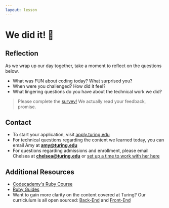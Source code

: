 ```yaml
---
layout: lesson
---
```


# We did it! <span role="img" aria-label="celebration">🥳</span>

## Reflection

As we wrap up our day together, take a moment to reflect on the questions below.

<div class="try-it-new">
  <ul>
    <li>What was FUN about coding today? What surprised you?</li>
    <li>When were you challenged? How did it feel?</li>
    <li>What lingering questions do you have about the technical work we did?</li>
  </ul>
</div>

> Please complete the [survey!](https://bit.ly/try-coding-feedback) We actually read your feedback, promise.

## Contact

- To start your application, visit <a target="blank" href="https://apply.turing.edu/">apply.turing.edu</a>
- For technical questions regarding the content we learned today, you can email Amy at **amy@turing.edu**
- For questions regarding admissions and enrollment, please email Chelsea at **chelsea@turing.edu** or <a target="blank" href="https://go.oncehub.com/Erincall">set up a time to work with her here</a>

## Additional Resources

- [Codecademy's Ruby Course](https://www.codecademy.com/learn/learn-ruby)
- [Ruby Guides](https://www.rubyguides.com/ruby-tutorial/)
- Want to gain more clarity on the content covered at Turing? Our curriciulum is all open sourced: [Back-End](http://backend.turing.edu/) and [Front-End](https://frontend.turing.edu/)

